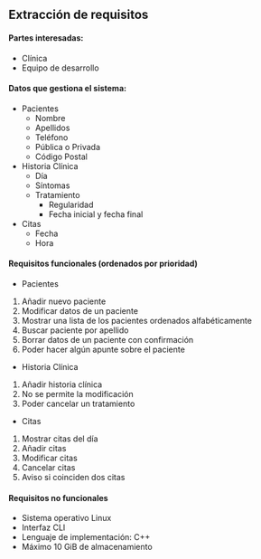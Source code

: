 ## Extracción de requisitos

#### Partes interesadas:
* Clínica
* Equipo de desarrollo

#### Datos que gestiona el sistema:
* Pacientes
  * Nombre
  * Apellidos
  * Teléfono
  * Pública o Privada
  * Código Postal
* Historia Clínica
  * Día
  * Síntomas
  * Tratamiento
    * Regularidad
    * Fecha inicial y fecha final
* Citas
  * Fecha
  * Hora

#### Requisitos funcionales (ordenados por prioridad)
* Pacientes
1. Añadir nuevo paciente
1. Modificar datos de un paciente
1. Mostrar una lista de los pacientes ordenados alfabéticamente
1. Buscar paciente por apellido
1. Borrar datos de un paciente con confirmación
1. Poder hacer algún apunte sobre el paciente
* Historia Clínica
1. Añadir historia clínica
1. No se permite la modificación
1. Poder cancelar un tratamiento
* Citas
1. Mostrar citas del día
1. Añadir citas
1. Modificar citas
1. Cancelar citas
1. Aviso si coinciden dos citas




#### Requisitos no funcionales
* Sistema operativo Linux
* Interfaz CLI
* Lenguaje de implementación: C++
* Máximo 10 GiB de almacenamiento













